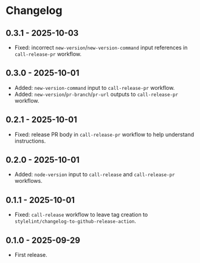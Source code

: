 # Changelog

## 0.3.1 - 2025-10-03

- Fixed: incorrect `new-version`/`new-version-command` input references in `call-release-pr` workflow.

## 0.3.0 - 2025-10-01

- Added: `new-version-command` input to `call-release-pr` workflow.
- Added: `new-version`/`pr-branch`/`pr-url` outputs to `call-release-pr` workflow.

## 0.2.1 - 2025-10-01

- Fixed: release PR body in `call-release-pr` workflow to help understand instructions.

## 0.2.0 - 2025-10-01

- Added: `node-version` input to `call-release` and `call-release-pr` workflows.

## 0.1.1 - 2025-10-01

- Fixed: `call-release` workflow to leave tag creation to `stylelint/changelog-to-github-release-action`.

## 0.1.0 - 2025-09-29

- First release.
